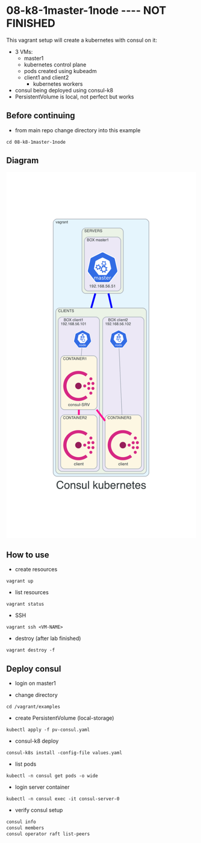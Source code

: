 # 08-k8-1master-1node ---- NOT FINISHED
This vagrant setup will create a kubernetes with consul on it:
- 3 VMs:
  - master1
   - kubernetes control plane
   - pods created using kubeadm
  - client1 and client2
    - kubernetes workers
- consul being deployed using consul-k8
- PersistentVolume is local, not perfect but works


## Before continuing
- from main repo change directory into this example
```
cd 08-k8-1master-1node
```

## Diagram
![](./diagram/consul.png)


## How to use
- create resources
```
vagrant up
```

- list resources
```
vagrant status
```

- SSH
```
vagrant ssh <VM-NAME>
```

- destroy (after lab finished)
```
vagrant destroy -f
```

## Deploy consul
- login on master1

- change directory
```
cd /vagrant/examples
```

- create PersistentVolume (local-storage)
```
kubectl apply -f pv-consul.yaml
```

- consul-k8 deploy
```
consul-k8s install -config-file values.yaml
```

- list pods
```
kubectl -n consul get pods -o wide
```

- login server container
```
kubectl -n consul exec -it consul-server-0
```

- verify consul setup
```
consul info
consul members
consul operator raft list-peers
```